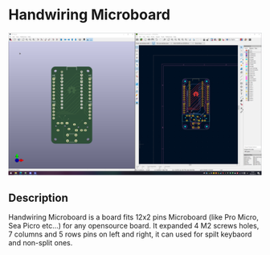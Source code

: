 # Handwiring Microboard

![](pic/1-1.png)

## Description

Handwiring Microboard is a board fits 12x2 pins Microboard (like Pro Micro, Sea Picro etc...) for any opensource board. It expanded 4 M2 screws holes, 7 columns and 5 rows pins on left and right, it can used for spilt keybaord and non-split ones.